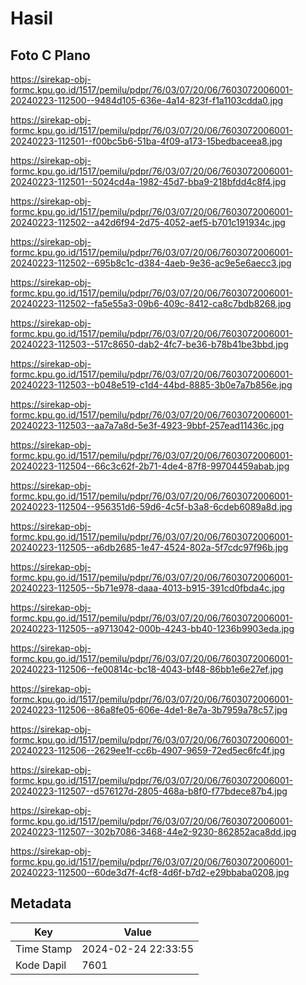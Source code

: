 # Hasil

## Foto C Plano

https://sirekap-obj-formc.kpu.go.id/1517/pemilu/pdpr/76/03/07/20/06/7603072006001-20240223-112500--9484d105-636e-4a14-823f-f1a1103cdda0.jpg

https://sirekap-obj-formc.kpu.go.id/1517/pemilu/pdpr/76/03/07/20/06/7603072006001-20240223-112501--f00bc5b6-51ba-4f09-a173-15bedbaceea8.jpg

https://sirekap-obj-formc.kpu.go.id/1517/pemilu/pdpr/76/03/07/20/06/7603072006001-20240223-112501--5024cd4a-1982-45d7-bba9-218bfdd4c8f4.jpg

https://sirekap-obj-formc.kpu.go.id/1517/pemilu/pdpr/76/03/07/20/06/7603072006001-20240223-112502--a42d6f94-2d75-4052-aef5-b701c191934c.jpg

https://sirekap-obj-formc.kpu.go.id/1517/pemilu/pdpr/76/03/07/20/06/7603072006001-20240223-112502--695b8c1c-d384-4aeb-9e36-ac9e5e6aecc3.jpg

https://sirekap-obj-formc.kpu.go.id/1517/pemilu/pdpr/76/03/07/20/06/7603072006001-20240223-112502--fa5e55a3-09b6-409c-8412-ca8c7bdb8268.jpg

https://sirekap-obj-formc.kpu.go.id/1517/pemilu/pdpr/76/03/07/20/06/7603072006001-20240223-112503--517c8650-dab2-4fc7-be36-b78b41be3bbd.jpg

https://sirekap-obj-formc.kpu.go.id/1517/pemilu/pdpr/76/03/07/20/06/7603072006001-20240223-112503--b048e519-c1d4-44bd-8885-3b0e7a7b856e.jpg

https://sirekap-obj-formc.kpu.go.id/1517/pemilu/pdpr/76/03/07/20/06/7603072006001-20240223-112503--aa7a7a8d-5e3f-4923-9bbf-257ead11436c.jpg

https://sirekap-obj-formc.kpu.go.id/1517/pemilu/pdpr/76/03/07/20/06/7603072006001-20240223-112504--66c3c62f-2b71-4de4-87f8-99704459abab.jpg

https://sirekap-obj-formc.kpu.go.id/1517/pemilu/pdpr/76/03/07/20/06/7603072006001-20240223-112504--956351d6-59d6-4c5f-b3a8-6cdeb6089a8d.jpg

https://sirekap-obj-formc.kpu.go.id/1517/pemilu/pdpr/76/03/07/20/06/7603072006001-20240223-112505--a6db2685-1e47-4524-802a-5f7cdc97f96b.jpg

https://sirekap-obj-formc.kpu.go.id/1517/pemilu/pdpr/76/03/07/20/06/7603072006001-20240223-112505--5b71e978-daaa-4013-b915-391cd0fbda4c.jpg

https://sirekap-obj-formc.kpu.go.id/1517/pemilu/pdpr/76/03/07/20/06/7603072006001-20240223-112505--a9713042-000b-4243-bb40-1236b9903eda.jpg

https://sirekap-obj-formc.kpu.go.id/1517/pemilu/pdpr/76/03/07/20/06/7603072006001-20240223-112506--fe00814c-bc18-4043-bf48-86bb1e6e27ef.jpg

https://sirekap-obj-formc.kpu.go.id/1517/pemilu/pdpr/76/03/07/20/06/7603072006001-20240223-112506--86a8fe05-606e-4de1-8e7a-3b7959a78c57.jpg

https://sirekap-obj-formc.kpu.go.id/1517/pemilu/pdpr/76/03/07/20/06/7603072006001-20240223-112506--2629ee1f-cc6b-4907-9659-72ed5ec6fc4f.jpg

https://sirekap-obj-formc.kpu.go.id/1517/pemilu/pdpr/76/03/07/20/06/7603072006001-20240223-112507--d576127d-2805-468a-b8f0-f77bdece87b4.jpg

https://sirekap-obj-formc.kpu.go.id/1517/pemilu/pdpr/76/03/07/20/06/7603072006001-20240223-112507--302b7086-3468-44e2-9230-862852aca8dd.jpg

https://sirekap-obj-formc.kpu.go.id/1517/pemilu/pdpr/76/03/07/20/06/7603072006001-20240223-112500--60de3d7f-4cf8-4d6f-b7d2-e29bbaba0208.jpg


## Metadata

| Key        | Value               |
| ---------- | ------------------- |
| Time Stamp | 2024-02-24 22:33:55 |
| Kode Dapil | 7601                |



